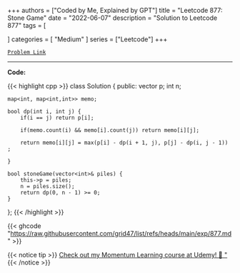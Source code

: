 
+++
authors = ["Coded by Me, Explained by GPT"]
title = "Leetcode 877: Stone Game"
date = "2022-06-07"
description = "Solution to Leetcode 877"
tags = [
    
]
categories = [
    "Medium"
]
series = ["Leetcode"]
+++



[`Problem Link`](https://leetcode.com/problems/stone-game/description/)

---

**Code:**

{{< highlight cpp >}}
class Solution {
public:
    vector<int> p;
    int n;
    
    map<int, map<int,int>> memo;
    
    bool dp(int i, int j) {
        if(i == j) return p[i];
        
        if(memo.count(i) && memo[i].count(j)) return memo[i][j];
        
        return memo[i][j] = max(p[i] - dp(i + 1, j), p[j] - dp(i, j - 1)) ;
        
    }
    
    bool stoneGame(vector<int>& piles) {
        this->p = piles;
        n = piles.size();
        return dp(0, n - 1) >= 0;
    }
};
{{< /highlight >}}

{{< ghcode "https://raw.githubusercontent.com/grid47/list/refs/heads/main/exp/877.md" >}}

{{< notice tip >}}
[Check out my Momentum Learning course at Udemy! 🚀 "](https://www.udemy.com/course/blind-75-the-data-structures-and-algorithms-essentials/)
{{< /notice >}}

